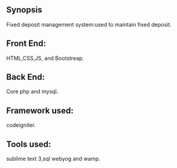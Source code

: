 ## Synopsis
Fixed deposit management system:used to maintain fixed deposit.

## Front End:
HTML,CSS,JS, and Bootstreap.

##  Back End:
Core php and mysql.

## Framework used:
codeigniter.

## Tools used:
sublime text 3,sql webyog and wamp.

